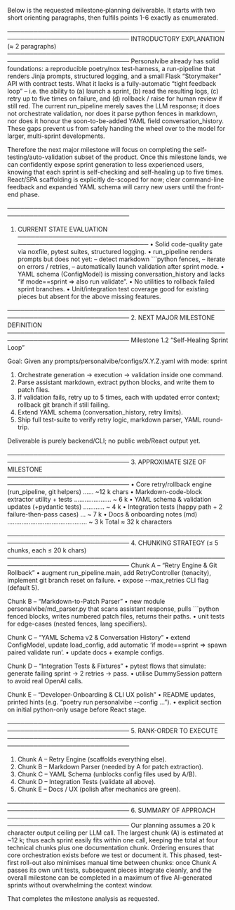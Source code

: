 Below is the requested milestone‐planning deliverable.
It starts with two short orienting paragraphs, then fulfils points 1-6 exactly as enumerated.

──────────────────────────────────────────────────────────────────────────────
INTRODUCTORY EXPLANATION (≈ 2 paragraphs)
──────────────────────────────────────────────────────────────────────────────
Personalvibe already has solid foundations: a reproducible poetry/nox test-harness, a run-pipeline that renders Jinja prompts, structured logging, and a small Flask “Storymaker” API with contract tests.  What it lacks is a fully-automatic “tight feedback loop” – i.e. the ability to (a) launch a sprint, (b) read the resulting logs, (c) retry up to five times on failure, and (d) rollback / raise for human review if still red.  The current run_pipeline merely saves the LLM response; it does not orchestrate validation, nor does it parse python fences in markdown, nor does it honour the soon-to-be-added YAML field conversation_history.  These gaps prevent us from safely handing the wheel over to the model for larger, multi-sprint developments.

Therefore the next major milestone will focus on completing the self-testing/auto-validation subset of the product.  Once this milestone lands, we can confidently expose sprint generation to less experienced users, knowing that each sprint is self-checking and self-healing up to five times.  React/SPA scaffolding is explicitly de-scoped for now; clear command-line feedback and expanded YAML schema will carry new users until the front-end phase.

──────────────────────────────────────────────────────────────────────────────
1. CURRENT STATE EVALUATION
──────────────────────────────────────────────────────────────────────────────
• Solid code-quality gate via noxfile, pytest suites, structured logging.
• run_pipeline renders prompts but does not yet:
  – detect markdown ```python fences,
  – iterate on errors / retries,
  – automatically launch validation after sprint mode.
• YAML schema (ConfigModel) is missing conversation_history and lacks “if mode==sprint ⇒ also run validate”.
• No utilities to rollback failed sprint branches.
• Unit/integration test coverage good for existing pieces but absent for the above missing features.

──────────────────────────────────────────────────────────────────────────────
2. NEXT MAJOR MILESTONE DEFINITION
──────────────────────────────────────────────────────────────────────────────
Milestone 1.2 “Self-Healing Sprint Loop”

Goal: Given any prompts/personalvibe/configs/X.Y.Z.yaml with mode: sprint
1. Orchestrate generation → execution → validation inside one command.
2. Parse assistant markdown, extract python blocks, and write them to patch files.
3. If validation fails, retry up to 5 times, each with updated error context; rollback git branch if still failing.
4. Extend YAML schema (conversation_history, retry limits).
5. Ship full test-suite to verify retry logic, markdown parser, YAML round-trip.

Deliverable is purely backend/CLI; no public web/React output yet.

──────────────────────────────────────────────────────────────────────────────
3. APPROXIMATE SIZE OF MILESTONE
──────────────────────────────────────────────────────────────────────────────
• Core retry/rollback engine (run_pipeline, git helpers) …… ~12 k chars
• Markdown-code-block extractor utility + tests ………………… ~ 6 k
• YAML schema & validation updates (+pydantic tests) ………… ~ 4 k
• Integration tests (happy path + 2 failure-then-pass cases) … ~ 7 k
• Docs & onboarding notes (md) ……………………………………… ~ 3 k
Total ≈ 32 k characters

──────────────────────────────────────────────────────────────────────────────
4. CHUNKING STRATEGY  (≤ 5 chunks, each ≤ 20 k chars)
──────────────────────────────────────────────────────────────────────────────
Chunk A – “Retry Engine & Git Rollback”
  • augment run_pipeline.main, add RetryController (tenacity), implement git branch reset on failure.
  • expose --max_retries CLI flag (default 5).

Chunk B – “Markdown-to-Patch Parser”
  • new module personalvibe/md_parser.py that scans assistant response, pulls ```python fenced blocks, writes numbered patch files, returns their paths.
  • unit tests for edge-cases (nested fences, lang specifiers).

Chunk C – “YAML Schema v2 & Conversation History”
  • extend ConfigModel, update load_config, add automatic ‘if mode==sprint ⇒ spawn paired validate run’.
  • update docs + example configs.

Chunk D – “Integration Tests & Fixtures”
  • pytest flows that simulate: generate failing sprint → 2 retries → pass.
  • utilise DummySession pattern to avoid real OpenAI calls.

Chunk E – “Developer-Onboarding & CLI UX polish”
  • README updates, printed hints (e.g. “poetry run personalvibe --config …”).
  • explicit section on initial python-only usage before React stage.

──────────────────────────────────────────────────────────────────────────────
5. RANK-ORDER TO EXECUTE
──────────────────────────────────────────────────────────────────────────────
1. Chunk A – Retry Engine (scaffolds everything else).
2. Chunk B – Markdown Parser (needed by A for patch extraction).
3. Chunk C – YAML Schema (unblocks config files used by A/B).
4. Chunk D – Integration Tests (validate all above).
5. Chunk E – Docs / UX (polish after mechanics are green).

──────────────────────────────────────────────────────────────────────────────
6. SUMMARY OF APPROACH
──────────────────────────────────────────────────────────────────────────────
Our planning assumes a 20 k character output ceiling per LLM call.  The largest chunk (A) is estimated at ~12 k; thus each sprint easily fits within one call, keeping the total at four technical chunks plus one documentation chunk.  Ordering ensures that core orchestration exists before we test or document it.  This phased, test-first roll-out also minimises manual time between chunks: once Chunk A passes its own unit tests, subsequent pieces integrate cleanly, and the overall milestone can be completed in a maximum of five AI-generated sprints without overwhelming the context window.

That completes the milestone analysis as requested.
